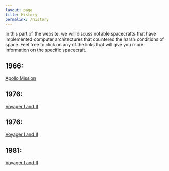 ```yaml
---
layout: page
title: History
permalink: /history
---
```


In this part of the website, we will discuss notable spacecrafts that have implemented computer architectures that countered the harsh conditions of space. Feel free to click on any of the links that will give you more information on the specific spacecraft.


## 1966: 
<a href = '{{ site.baseurl }}/history/apollo'>Apollo Mission</a>


## 1976: 
<a href = '{{ site.baseurl }}/history/voyager'>Voyager I and II </a>


## 1976: 
<a href = '{{ site.baseurl }}/history/voyager'>Voyager I and II </a>


## 1981:
<a href = '{{ site.baseurl }}/history/voyager'>Voyager I and II </a>
